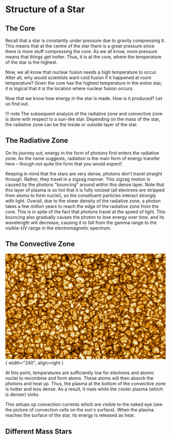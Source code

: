 # Structure of a Star

## The Core

Recall that a star is constantly under pressure due to gravity compressing it. This means that at the centre of the star
there is a great pressure since there is more stuff compressing the core. As we all know, more pressure means that things 
get hotter. Thus, it is at the core, where the temperature of the star is the highest.

Now, we all know that nuclear fusion needs a high temperature to occur. After all, why would scientists want cold fusion
if it happened at room temperature? Given the core has the highest temperature in the entire star, it is logical that
it is the location where nuclear fusion occurs.

Now that we know how energy in the star is made. How is it produced? Let us find out.

!!! note
    The subsequent analysis of the radiative zone and convective zone is done with respect to a sun-like star. Depending on
    the mass of the star, the radiative zone can be the inside or outside layer of the star.

## The Radiative Zone

On its journey out, energy in the form of photons first enters the radiative zone. 
As the name suggests, radiation is the main form of energy transfer here – though not quite the form that you would expect!

Keeping in mind that the stars are very dense, photons don’t travel straight through. 
Rather, they travel in a zigzag manner. This zigzag motion is caused by the photons 
"bouncing" around within this dense layer. Note that this layer of plasma is so hot that it is 
fully ionized (all electrons are stripped from atoms to form nuclei), so the constituent particles 
interact strongly with light. Overall, due to the sheer density of the radiative zone, a photon takes a few million
years to reach the edge of the radiative zone from the core. This is in spite of the fact that
photons travel at the speed of light. This bouncing also gradually causes the photon to lose
energy over time, and its wavelength will decrease, causing it to fall from the gamma range to
the visible-UV range in the electromagnetic spectrum.

## The Convective Zone

![Convection cells on the Sun's Surface](../assets/sun_convection.png){ width="240", align=right }

At this point, temperatures are sufficiently low for electrons and atomic nuclei to recombine and form
atoms. These atoms will then absorb the photons and heat up. Thus, the plasma at the bottom of the convective zone is
hotter and less dense. As a result, it rises while the cooler plasma (which is denser) sinks.

This setups up convection currents which are visible to the naked eye (see the picture of convection cells on the sun's surface). 
When the plasma reaches the surface of the star, its energy is released as heat.

## Different Mass Stars

